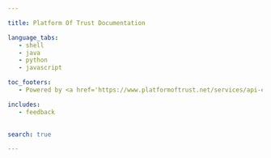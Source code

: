 ```yaml
--- 

title: Platform Of Trust Documentation 

language_tabs: 
   - shell 
   - java
   - python
   - javascript

toc_footers: 
   - Powered by <a href='https://www.platformoftrust.net/services/api-engine'>API Engine</a> 

includes: 
   - feedback
   

search: true 

--- 
```





